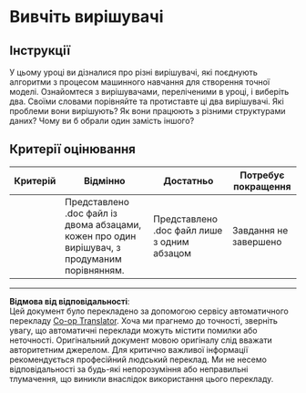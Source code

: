 <!--
CO_OP_TRANSLATOR_METADATA:
{
  "original_hash": "de6025f96841498b0577e9d1aee18d1f",
  "translation_date": "2025-09-05T13:09:12+00:00",
  "source_file": "4-Classification/2-Classifiers-1/assignment.md",
  "language_code": "uk"
}
-->
# Вивчіть вирішувачі
## Інструкції

У цьому уроці ви дізналися про різні вирішувачі, які поєднують алгоритми з процесом машинного навчання для створення точної моделі. Ознайомтеся з вирішувачами, переліченими в уроці, і виберіть два. Своїми словами порівняйте та протиставте ці два вирішувачі. Які проблеми вони вирішують? Як вони працюють з різними структурами даних? Чому ви б обрали один замість іншого? 
## Критерії оцінювання

| Критерій | Відмінно                                                                                       | Достатньо                                      | Потребує покращення          |
| -------- | ---------------------------------------------------------------------------------------------- | ---------------------------------------------- | ---------------------------- |
|          | Представлено .doc файл із двома абзацами, кожен про один вирішувач, з продуманим порівнянням.  | Представлено .doc файл лише з одним абзацом    | Завдання не завершено        |

---

**Відмова від відповідальності**:  
Цей документ було перекладено за допомогою сервісу автоматичного перекладу [Co-op Translator](https://github.com/Azure/co-op-translator). Хоча ми прагнемо до точності, зверніть увагу, що автоматичні переклади можуть містити помилки або неточності. Оригінальний документ мовою оригіналу слід вважати авторитетним джерелом. Для критично важливої інформації рекомендується професійний людський переклад. Ми не несемо відповідальності за будь-які непорозуміння або неправильні тлумачення, що виникли внаслідок використання цього перекладу.